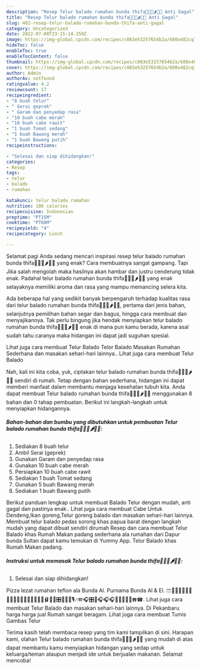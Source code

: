 ```yaml
---
description: "Resep Telur balado rumahan bunda thifa🥚🥚🥚🌶️🍅🍅 Anti Gagal"
title: "Resep Telur balado rumahan bunda thifa🥚🥚🥚🌶️🍅🍅 Anti Gagal"
slug: 482-resep-telur-balado-rumahan-bunda-thifa-anti-gagal
category: Uncategorized
date: 2022-07-08T23:15:14.259Z
image: https://img-global.cpcdn.com/recipes/c083e53257654b2a/680x482cq70/telur-balado-rumahan-bunda-thifa-foto-resep-utama.jpg
hideToc: false
enableToc: true
enableTocContent: false
thumbnail: https://img-global.cpcdn.com/recipes/c083e53257654b2a/680x482cq70/telur-balado-rumahan-bunda-thifa-foto-resep-utama.jpg
cover: https://img-global.cpcdn.com/recipes/c083e53257654b2a/680x482cq70/telur-balado-rumahan-bunda-thifa-foto-resep-utama.jpg
author: Admin
authorAv: notfound
ratingvalue: 4.2
reviewcount: 17
recipeingredient:
- "8 buah telur"
- " Serai geprek"
- " Garam dan penyedap rasa"
- "10 buah cabe merah"
- "10 buah cabe rawit"
- "1 buah Tomat sedang"
- "5 buah Bawang merah"
- "1 buah Bawang putih"
recipeinstructions:

- "Selesai dan siap dihidangkan!"
categories:
- Resep
tags:
- telur
- balado
- rumahan

katakunci: telur balado rumahan 
nutrition: 186 calories
recipecuisine: Indonesian
preptime: "PT15M"
cooktime: "PT60M"
recipeyield: "4"
recipecategory: Lunch

---
```



Selamat pagi Anda sedang mencari inspirasi resep telur balado rumahan bunda thifa🥚🥚🥚🌶️🍅🍅 yang enak? Cara membuatnya sangat gampang. Tapi Jika salah mengolah maka hasilnya akan hambar dan justru cenderung tidak enak. Padahal telur balado rumahan bunda thifa🥚🥚🥚🌶️🍅🍅 yang enak selayaknya memiliki aroma dan rasa yang mampu memancing selera kita.


Ada beberapa hal yang sedikit banyak berpengaruh terhadap kualitas rasa dari telur balado rumahan bunda thifa🥚🥚🥚🌶️🍅🍅, pertama dari jenis bahan, selanjutnya pemilihan bahan segar dan bagus, hingga cara membuat dan menyajikannya. Tak perlu bingung jika hendak menyiapkan telur balado rumahan bunda thifa🥚🥚🥚🌶️🍅🍅 enak di mana pun kamu berada, karena asal sudah tahu caranya maka hidangan ini dapat jadi suguhan spesial.

Lihat juga cara membuat Telur Balado Telor Balado Masakan Rumahan Sederhana dan masakan sehari-hari lainnya.. Lihat juga cara membuat Telur Balado


Nah, kali ini kita coba, yuk, ciptakan telur balado rumahan bunda thifa🥚🥚🥚🌶️🍅🍅 sendiri di rumah. Tetap dengan bahan sederhana, hidangan ini dapat memberi manfaat dalam membantu menjaga kesehatan tubuh kita. Anda dapat membuat Telur balado rumahan bunda thifa🥚🥚🥚🌶️🍅🍅 menggunakan 8 bahan dan 0 tahap pembuatan. Berikut ini langkah-langkah untuk menyiapkan hidangannya.

<!--inarticleads1-->

##### Bahan-bahan dan bumbu yang dibutuhkan untuk pembuatan Telur balado rumahan bunda thifa🥚🥚🥚🌶️🍅🍅:

1. Sediakan 8 buah telur
1. Ambil  Serai (geprek)
1. Gunakan  Garam dan penyedap rasa
1. Gunakan 10 buah cabe merah
1. Persiapkan 10 buah cabe rawit
1. Sediakan 1 buah Tomat sedang
1. Gunakan 5 buah Bawang merah
1. Sediakan 1 buah Bawang putih


Berikut panduan lengkap untuk membuat Balado Telur dengan mudah, anti gagal dan pastinya enak.. Lihat juga cara membuat Cabe Untuk Dendeng,Ikan goreng,Telur goreng balado dan masakan sehari-hari lainnya. Membuat telur balado pedas sorong khas papua barat dengan langkah mudah yang dapat dibuat sendiri dirumah Resep dan cara membuat Telur Balado khas Rumah Makan padang sederhana ala rumahan dari Dapur bunda Sultan dapat kamu temukan di Yummy App. Telur Balado khas Rumah Makan padang. 

<!--inarticleads2-->

##### Instruksi untuk memasak Telur balado rumahan bunda thifa🥚🥚🥚🌶️🍅🍅:


1. Selesai dan siap dihidangkan!

Pizza lezat rumahan teflon ala Bunda Al. Purnama Bunda Al &amp; El. 🩳👚🧦🧦🧦🧦🦺🦺👔👕👖👜🥾🥿👟👒👑👢🩰🎒🧣🎛🎹🎹🎹🎙🎶🪗🎧🎛🎤🎧🎧🎧🎤🎤🎤📞📞☎️☎. Lihat juga cara membuat Telur Balado dan masakan sehari-hari lainnya. Di Pekanbaru harga harga jual Rumah sangat beragam. Lihat juga cara membuat Tumis Gambas Telur 

Terima kasih telah membaca resep yang tim kami tampilkan di sini. Harapan kami, olahan Telur balado rumahan bunda thifa🥚🥚🥚🌶️🍅🍅 yang mudah di atas dapat membantu kamu menyiapkan hidangan yang sedap untuk keluarga/teman ataupun menjadi ide untuk berjualan makanan. Selamat mencoba!
